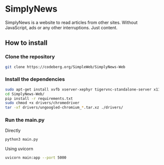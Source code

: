 # SimplyNews

SimplyNews is a website to read articles from other sites. Without JavaScript, ads or any other interruptions. Just content.

## How to install

### Clone the repository
```bash
git clone https://codeberg.org/SimpleWeb/SimplyNews-Web
```

### Install the dependencies
```sh
sudo apt-get install xvfb xserver-xephyr tigervnc-standalone-server x11-utils gnumeric
cd SimplyNews-Web/
pip install -r requirements.txt
sudo chmod +x drivers/chromedriver
tar -xf drivers/ungoogled-chromium_*.tar.xz ./drivers/
```

### Run the main.py
Directly
```sh
python3 main.py
```
Using uvicorn
```sh
uvicorn main:app --port 5000
```
